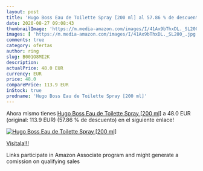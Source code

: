 ```yaml
---
layout: post
title: 'Hugo Boss Eau de Toilette Spray [200 ml] al 57.86 % de descuento'
date: 2020-08-27 09:08:43
thumbnailImage: 'https://m.media-amazon.com/images/I/41Ax9bThxDL._SL200_.jpg'
images: [ 'https://m.media-amazon.com/images/I/41Ax9bThxDL._SL200_.jpg' ]
comments: true
category: ofertas
author: ring
slug: B001O8MI2K
description:
actualPrice: 48.0 EUR
currency: EUR
price: 48.0
comparePrice: 113.9 EUR
inStock: true
prodname: 'Hugo Boss Eau de Toilette Spray [200 ml]'
---
```


Ahora mismo tienes [Hugo Boss Eau de Toilette Spray [200 ml]](https://www.amazon.it/dp/B001O8MI2K/?tag=tolees00-21) a 48.0 EUR (original: 113.9 EUR) (57.86 %  de descuento) en el siguiente enlace!

[![Hugo Boss Eau de Toilette Spray [200 ml]](https://m.media-amazon.com/images/I/41Ax9bThxDL._SL200_.jpg)](https://www.amazon.it/dp/B001O8MI2K/?tag=tolees00-21)

[Visítala!!!](https://www.amazon.it/dp/B001O8MI2K/?tag=tolees00-21)

Links participate in Amazon Associate program and might generate a comission on qualifying sales
